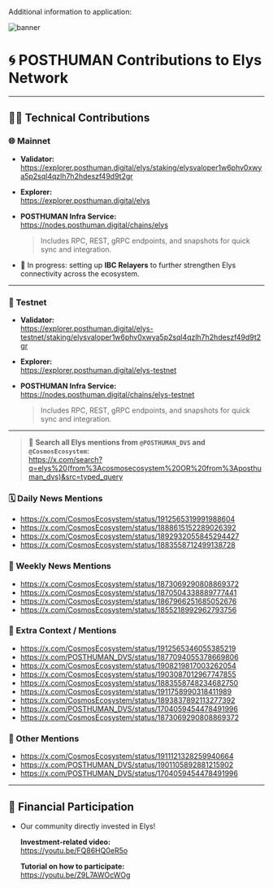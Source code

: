 Additional information to application:

![banner](https://github.com/user-attachments/assets/fc12d49f-28fa-496f-8389-6eb2a18aa433) <br/>
# 🌀 POSTHUMAN Contributions to Elys Network

--- 

## 🧑‍💻 Technical Contributions

### 🌐 Mainnet

- **Validator:**  
  https://explorer.posthuman.digital/elys/staking/elysvaloper1w6phv0xwya5p2sql4qzlh7h2hdeszf49d9t2gr  

- **Explorer:**  
  https://explorer.posthuman.digital/elys  

- **POSTHUMAN Infra Service:**  
  https://nodes.posthuman.digital/chains/elys  
  > Includes RPC, REST, gRPC endpoints, and snapshots for quick sync and integration.

- 🔄 In progress: setting up **IBC Relayers** to further strengthen Elys connectivity across the ecosystem.

---

### 🧪 Testnet

- **Validator:**  
  https://explorer.posthuman.digital/elys-testnet/staking/elysvaloper1w6phv0xwya5p2sql4qzlh7h2hdeszf49d9t2gr  

- **Explorer:**  
  https://explorer.posthuman.digital/elys-testnet  

- **POSTHUMAN Infra Service:**  
  https://nodes.posthuman.digital/chains/elys-testnet  
  > Includes RPC, REST, gRPC endpoints, and snapshots for quick sync and integration.
---

> 📌 **Search all Elys mentions from `@POSTHUMAN_DVS` and `@CosmosEcosystem`:**  
> https://x.com/search?q=elys%20(from%3Acosmosecosystem%20OR%20from%3Aposthuman_dvs)&src=typed_query

### 🗓️ Daily News Mentions

- https://x.com/CosmosEcosystem/status/1912565319991988604  
- https://x.com/CosmosEcosystem/status/1888615152289026392  
- https://x.com/CosmosEcosystem/status/1892932055845294427  
- https://x.com/CosmosEcosystem/status/1883558712499138728  

### 📆 Weekly News Mentions

- https://x.com/CosmosEcosystem/status/1873069290808869372  
- https://x.com/CosmosEcosystem/status/1870504338889777441  
- https://x.com/CosmosEcosystem/status/1867966251685052676  
- https://x.com/CosmosEcosystem/status/1855218992962793756  

### 🧩 Extra Context / Mentions

- https://x.com/CosmosEcosystem/status/1912565346055385219  
- https://x.com/POSTHUMAN_DVS/status/1877094055378669806  
- https://x.com/CosmosEcosystem/status/1908219817003262054  
- https://x.com/CosmosEcosystem/status/1903087012967747855  
- https://x.com/CosmosEcosystem/status/1883558748234682750  
- https://x.com/CosmosEcosystem/status/1911758990318411989  
- https://x.com/CosmosEcosystem/status/1893837892113277392  
- https://x.com/POSTHUMAN_DVS/status/1704059454478491996  
- https://x.com/CosmosEcosystem/status/1873069290808869372  

### 🔄 Other Mentions

- https://x.com/CosmosEcosystem/status/1911121328259940664  
- https://x.com/POSTHUMAN_DVS/status/1901105892881215902  
- https://x.com/POSTHUMAN_DVS/status/1704059454478491996  

---

## 💸 Financial Participation

- Our community directly invested in Elys!

  **Investment-related video:**  
  https://youtu.be/FQ86HQ0eR5o  

  **Tutorial on how to participate:**  
  https://youtu.be/Z9L7AWOcWOg
